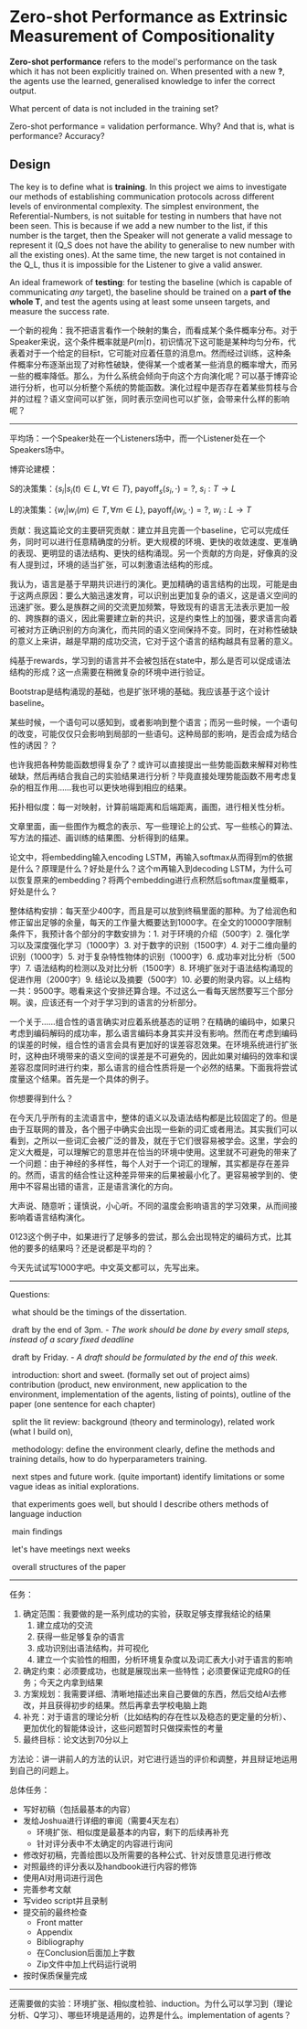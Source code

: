 # Zero-shot Performance as Extrinsic Measurement of Compositionality

**Zero-shot performance** refers to the model's performance on the task which it has not been explicitly trained on. When presented with a new **?**, the agents use the learned, generalised knowledge to infer the correct output. 

What percent of data is not included in the training set?

Zero-shot performance = validation performance. Why? And that is, what is performance? Accuracy? 

## Design

The key is to define what is **training**. In this project we aims to investigate our methods of establishing communication protocols across different levels of environmental complexity. The simplest environment, the Referential-Numbers, is not suitable for testing in numbers that have not been seen. This is because if we add a new number to the list, if this number is the target, then the Speaker will not generate a valid message to represent it (Q_S does not have the ability to generalise to new number with all the existing ones). At the same time, the new target is not contained in the Q_L, thus it is impossible for the Listener to give a valid answer.

An ideal framework of **testing**: for testing the baseline (which is capable of communicating *any* target), the baseline should be trained on a **part of the whole T**, and test the agents using at least some unseen targets, and measure the success rate.

一个新的视角：我不把语言看作一个映射的集合，而看成某个条件概率分布。对于Speaker来说，这个条件概率就是$P(m|t)$，初识情况下这可能是某种均匀分布，代表着对于一个给定的目标t，它可能对应着任意的消息m。然而经过训练，这种条件概率分布逐渐出现了对称性破缺，使得某一个或者某一些消息的概率增大，而另一些的概率降低。那么，为什么系统会倾向于向这个方向演化呢？可以基于博弈论进行分析，也可以分析整个系统的势能函数。演化过程中是否存在着某些剪枝与合并的过程？语义空间可以扩张，同时表示空间也可以扩张，会带来什么样的影响呢？

----

平均场：一个Speaker处在一个Listeners场中，而一个Listener处在一个Speakers场中。

博弈论建模：

S的决策集：$\{s_i | s_i(t) \in L, \forall t \in T\}$, $\text{payoff}_s (s_i, \cdot) = ?$, $s_i: T \rightarrow L$

L的决策集：$\{w_i | w_i (m) \in T, \forall m \in L\}$, $\text{payoff}_l (w_i, \cdot) = ?$, $w_i: L \rightarrow T$

贡献：我这篇论文的主要研究贡献：建立并且完善一个baseline，它可以完成任务，同时可以进行任意精确度的分析。更大规模的环境、更快的收敛速度、更准确的表现、更明显的语法结构、更快的结构涌现。另一个贡献的方向是，好像真的没有人提到过，环境的适当扩张，可以刺激语法结构的形成。

我认为，语言是基于早期共识进行的演化。更加精确的语言结构的出现，可能是由于这两点原因：要么大脑迅速发育，可以识别出更加复杂的语义，这是语义空间的迅速扩张。要么是族群之间的交流更加频繁，导致现有的语言无法表示更加一般的、跨族群的语义，因此需要建立新的共识，这是约束性上的加强，要求语言向着可被对方正确识别的方向演化，而共同的语义空间保持不变。同时，在对称性破缺的意义上来讲，越是早期的成功交流，它对于这个语言的结构越具有显著的意义。

纯基于rewards，学习到的语言并不会被包括在state中，那么是否可以促成语法结构的形成？这一点需要在稍微复杂的环境中进行验证。

Bootstrap是结构涌现的基础，也是扩张环境的基础。我应该基于这个设计baseline。

某些时候，一个语句可以感知到，或者影响到整个语言；而另一些时候，一个语句的改变，可能仅仅只会影响到局部的一些语句。这种局部的影响，是否会成为结合性的诱因？？

也许我把各种势能函数想得复杂了？或许可以直接提出一些势能函数来解释对称性破缺，然后再结合我自己的实验结果进行分析？毕竟直接处理势能函数不用考虑复杂的相互作用……我也可以更快地得到相应的结果。

拓扑相似度：每一对映射，计算前端距离和后端距离，画图，进行相关性分析。

文章里面，画一些图作为概念的表示、写一些理论上的公式、写一些核心的算法、写方法的描述、画训练的结果图、分析得到的结果。

论文中，将embedding输入encoding LSTM，再输入softmax从而得到m的依据是什么？原理是什么？好处是什么？这个m再输入到decoding LSTM，为什么可以恢复原来的embedding？将两个embedding进行点积然后softmax度量概率，好处是什么？

整体结构安排：每天至少400字，而且是可以放到终稿里面的那种。为了给润色和修正留出足够的余量，每天的工作量大概要达到1000字。在全文的10000字限制条件下，我预计各个部分的字数安排为：1. 对于环境的介绍（500字）2. 强化学习以及深度强化学习（1000字）3. 对于数字的识别（1500字）4. 对于二维向量的识别（1000字）5. 对于复杂特性物体的识别（1000字）6. 成功率对比分析（500字）7. 语法结构的检测以及对比分析（1500字）8. 环境扩张对于语法结构涌现的促进作用（2000字）9. 结论以及摘要（500字）10. 必要的附录内容。以上结构一共：9500字。嗯看来这个安排还算合理。不过这么一看每天居然要写三个部分啊。诶，应该还有一个对于学习到的语言的分析部分。

一个关于……组合性的语言确实对应着系统基态的证明？在精确的编码中，如果只考虑到编码解码的成功率，那么语言编码本身其实并没有影响。然而在考虑到编码的误差的时候，组合性的语言会具有更加好的误差容忍效果。在环境系统进行扩张时，这种由环境带来的语义空间的误差是不可避免的，因此如果对编码的效率和误差容忍度同时进行约束，那么语言的组合性质将是一个必然的结果。下面我将尝试度量这个结果。首先是一个具体的例子。

你想要得到什么？

在今天几乎所有的主流语言中，整体的语义以及语法结构都是比较固定了的。但是由于互联网的普及，各个圈子中确实会出现一些新的词汇或者用法。其实我们可以看到，之所以一些词汇会被广泛的普及，就在于它们很容易被学会。这里，学会的定义大概是，可以理解它的意思并在恰当的环境中使用。这里就不可避免的带来了一个问题：由于神经的多样性，每个人对于一个词汇的理解，其实都是存在差异的。然而，语言的结合性让这种差异带来的后果被最小化了。更容易被学到的、使用中不容易出错的语言，正是语言演化的方向。

大声说、随意听；谨慎说，小心听。不同的温度会影响语言的学习效果，从而间接影响着语言结构演化。

0123这个例子中，如果进行了足够多的尝试，那么会出现特定的编码方式，比其他的要多的结果吗？还是说都是平均的？

今天先试试写1000字吧。中文英文都可以，先写出来。

---

Questions:

​    what should be the timings of the dissertation.

​        draft by the end of 3pm. - *The work should be done by every small steps, instead of a scary fixed deadline*

​        draft by Friday. - *A draft should be formulated by the end of this week.*

​        introduction: short and sweet. (formally set out of project aims) contribution (product, new environment, new application to the environment, implementation of the agents, listing of points), outline of the paper (one sentence for each chapter)

​        split the lit review: background (theory and terminology), related work (what I build on), 

​        methodology: define the environment clearly, define the methods and training details, how to do hyperparameters training. 

​        next stpes and future work. (quite important) identify limitations or some vague ideas as initial explorations. 

​    that experiments goes well, but should I describe others methods of language induction

​    main findings

​    let's have meetings next weeks

​    overall structures of the paper

---

任务：

1. 确定范围：我要做的是一系列成功的实验，获取足够支撑我结论的结果
    1. 建立成功的交流
    2. 获得一些足够复杂的语言
    3. 成功识别出语法结构，并可视化
    4. 建立一个实验性的相图，分析环境复杂度以及词汇表大小对于语言的影响
2. 确定约束：必须要成功，也就是展现出来一些特性；必须要保证完成RG的任务；今天之内拿到结果
3. 方案规划：我需要详细、清晰地描述出来自己要做的东西，然后交给AI去修改，并且获得初步的结果。然后再拿去学校电脑上跑
4. 补充：对于语言的理论分析（比如结构的存在性以及稳态的更定量的分析）、更加优化的智能体设计，这些问题暂时只做探索性的考量
5. 最终目标：论文达到70分以上



方法论：讲一讲前人的方法的认识，对它进行适当的评价和调整，并且辩证地运用到自己的问题上。



总体任务：

- 写好初稿（包括最基本的内容）
- 发给Joshua进行详细的审阅（需要4天左右）
    - 环境扩张、相似度是最基本的内容，剩下的后续再补充
    - 针对评分表中不太确定的内容进行询问
- 修改好初稿，完善绘图以及所需要的各种公式、针对反馈意见进行修改
- 对照最终的评分表以及handbook进行内容的修饰
- 使用AI对用词进行润色
- 完善参考文献
- 写video script并且录制
- 提交前的最终检查
    - Front matter
    - Appendix
    - Bibliography
    - 在Conclusion后面加上字数
    - Zip文件中加上代码运行说明
- 按时保质保量完成

---

还需要做的实验：环境扩张、相似度检验、induction。为什么可以学习到（理论分析、Q学习）、哪些环境是适用的，边界是什么。implementation of agents？